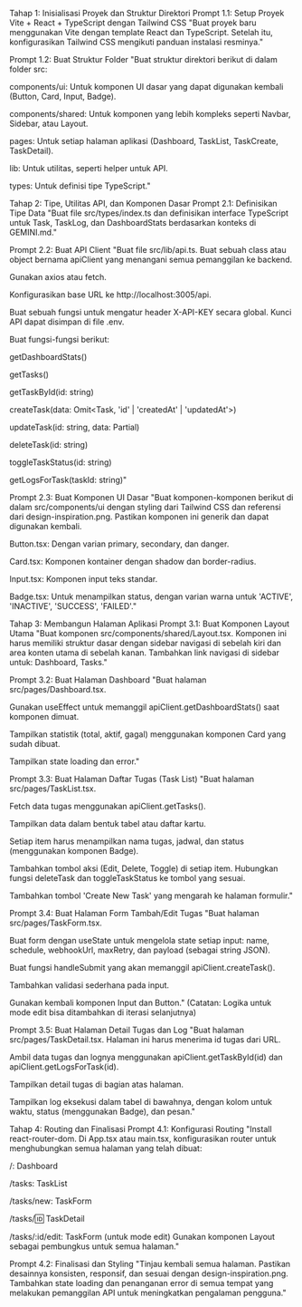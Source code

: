 Tahap 1: Inisialisasi Proyek dan Struktur Direktori
Prompt 1.1: Setup Proyek Vite + React + TypeScript dengan Tailwind CSS
"Buat proyek baru menggunakan Vite dengan template React dan TypeScript. Setelah itu, konfigurasikan Tailwind CSS mengikuti panduan instalasi resminya."

Prompt 1.2: Buat Struktur Folder
"Buat struktur direktori berikut di dalam folder src:

components/ui: Untuk komponen UI dasar yang dapat digunakan kembali (Button, Card, Input, Badge).

components/shared: Untuk komponen yang lebih kompleks seperti Navbar, Sidebar, atau Layout.

pages: Untuk setiap halaman aplikasi (Dashboard, TaskList, TaskCreate, TaskDetail).

lib: Untuk utilitas, seperti helper untuk API.

types: Untuk definisi tipe TypeScript."

Tahap 2: Tipe, Utilitas API, dan Komponen Dasar
Prompt 2.1: Definisikan Tipe Data
"Buat file src/types/index.ts dan definisikan interface TypeScript untuk Task, TaskLog, dan DashboardStats berdasarkan konteks di GEMINI.md."

Prompt 2.2: Buat API Client
"Buat file src/lib/api.ts. Buat sebuah class atau object bernama apiClient yang menangani semua pemanggilan ke backend.

Gunakan axios atau fetch.

Konfigurasikan base URL ke http://localhost:3005/api.

Buat sebuah fungsi untuk mengatur header X-API-KEY secara global. Kunci API dapat disimpan di file .env.

Buat fungsi-fungsi berikut:

getDashboardStats()

getTasks()

getTaskById(id: string)

createTask(data: Omit<Task, 'id' | 'createdAt' | 'updatedAt'>)

updateTask(id: string, data: Partial<Task>)

deleteTask(id: string)

toggleTaskStatus(id: string)

getLogsForTask(taskId: string)"

Prompt 2.3: Buat Komponen UI Dasar
"Buat komponen-komponen berikut di dalam src/components/ui dengan styling dari Tailwind CSS dan referensi dari design-inspiration.png. Pastikan komponen ini generik dan dapat digunakan kembali.

Button.tsx: Dengan varian primary, secondary, dan danger.

Card.tsx: Komponen kontainer dengan shadow dan border-radius.

Input.tsx: Komponen input teks standar.

Badge.tsx: Untuk menampilkan status, dengan varian warna untuk 'ACTIVE', 'INACTIVE', 'SUCCESS', 'FAILED'."

Tahap 3: Membangun Halaman Aplikasi
Prompt 3.1: Buat Komponen Layout Utama
"Buat komponen src/components/shared/Layout.tsx. Komponen ini harus memiliki struktur dasar dengan sidebar navigasi di sebelah kiri dan area konten utama di sebelah kanan. Tambahkan link navigasi di sidebar untuk: Dashboard, Tasks."

Prompt 3.2: Buat Halaman Dashboard
"Buat halaman src/pages/Dashboard.tsx.

Gunakan useEffect untuk memanggil apiClient.getDashboardStats() saat komponen dimuat.

Tampilkan statistik (total, aktif, gagal) menggunakan komponen Card yang sudah dibuat.

Tampilkan state loading dan error."

Prompt 3.3: Buat Halaman Daftar Tugas (Task List)
"Buat halaman src/pages/TaskList.tsx.

Fetch data tugas menggunakan apiClient.getTasks().

Tampilkan data dalam bentuk tabel atau daftar kartu.

Setiap item harus menampilkan nama tugas, jadwal, dan status (menggunakan komponen Badge).

Tambahkan tombol aksi (Edit, Delete, Toggle) di setiap item. Hubungkan fungsi deleteTask dan toggleTaskStatus ke tombol yang sesuai.

Tambahkan tombol 'Create New Task' yang mengarah ke halaman formulir."

Prompt 3.4: Buat Halaman Form Tambah/Edit Tugas
"Buat halaman src/pages/TaskForm.tsx.

Buat form dengan useState untuk mengelola state setiap input: name, schedule, webhookUrl, maxRetry, dan payload (sebagai string JSON).

Buat fungsi handleSubmit yang akan memanggil apiClient.createTask().

Tambahkan validasi sederhana pada input.

Gunakan kembali komponen Input dan Button."
(Catatan: Logika untuk mode edit bisa ditambahkan di iterasi selanjutnya)

Prompt 3.5: Buat Halaman Detail Tugas dan Log
"Buat halaman src/pages/TaskDetail.tsx. Halaman ini harus menerima id tugas dari URL.

Ambil data tugas dan lognya menggunakan apiClient.getTaskById(id) dan apiClient.getLogsForTask(id).

Tampilkan detail tugas di bagian atas halaman.

Tampilkan log eksekusi dalam tabel di bawahnya, dengan kolom untuk waktu, status (menggunakan Badge), dan pesan."

Tahap 4: Routing dan Finalisasi
Prompt 4.1: Konfigurasi Routing
"Install react-router-dom. Di App.tsx atau main.tsx, konfigurasikan router untuk menghubungkan semua halaman yang telah dibuat:

/: Dashboard

/tasks: TaskList

/tasks/new: TaskForm

/tasks/:id: TaskDetail

/tasks/:id/edit: TaskForm (untuk mode edit)
Gunakan komponen Layout sebagai pembungkus untuk semua halaman."

Prompt 4.2: Finalisasi dan Styling
"Tinjau kembali semua halaman. Pastikan desainnya konsisten, responsif, dan sesuai dengan design-inspiration.png. Tambahkan state loading dan penanganan error di semua tempat yang melakukan pemanggilan API untuk meningkatkan pengalaman pengguna."